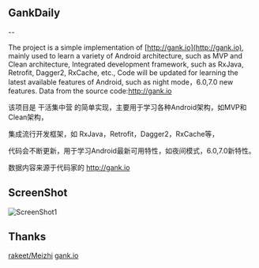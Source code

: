 ## GankDaily
--

The project is a simple implementation of [http://gank.io](http://gank.io), mainly used to learn a variety of Android architecture, such as MVP and Clean architecture,
Integrated development framework, such as RxJava, Retrofit, Dagger2, RxCache, etc.,
Code will be updated for learning the latest available features of Android, such as night mode，6.0,7.0 new features.
Data from the source code:http://gank.io

该项目是 干活集中营 的简单实现，主要用于学习各种Android架构，如MVP和Clean架构，

集成流行开发框架，如 RxJava，Retrofit，Dagger2，RxCache等，

代码会不断更新，用于学习Android最新可用特性，如夜间模式，6.0,7.0新特性。

数据内容来源于代码家的 http://gank.io

## ScreenShot

![ScreenShot1](art/ScreenShot.gif)


## Thanks

[rakeet/Meizhi](https://github.com/drakeet/Meizhi)
[gank.io](http://gank.io)
